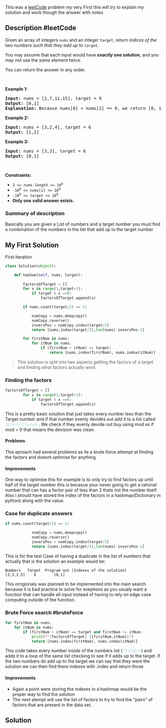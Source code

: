 This was a [leetCode](https://leetcode.com/problems/two-sum/description/) problem my very First this will try to explain my solution and work though the answer with notes


## Description #leetCode
<div class="_1l1MA" data-track-load="qd_description_content"><p>Given an array of integers <code>nums</code>&nbsp;and an integer <code>target</code>, return <em>indices of the two numbers such that they add up to <code>target</code></em>.</p>

<p>You may assume that each input would have <strong><em>exactly</em> one solution</strong>, and you may not use the <em>same</em> element twice.</p>

<p>You can return the answer in any order.</p>

<p>&nbsp;</p>
<p><strong class="example">Example 1:</strong></p>

<pre><strong>Input:</strong> nums = [2,7,11,15], target = 9
<strong>Output:</strong> [0,1]
<strong>Explanation:</strong> Because nums[0] + nums[1] == 9, we return [0, 1].
</pre>

<p><strong class="example">Example 2:</strong></p>

<pre><strong>Input:</strong> nums = [3,2,4], target = 6
<strong>Output:</strong> [1,2]
</pre>

<p><strong class="example">Example 3:</strong></p>

<pre><strong>Input:</strong> nums = [3,3], target = 6
<strong>Output:</strong> [0,1]
</pre>

<p>&nbsp;</p>
<p><strong>Constraints:</strong></p>

<ul>
	<li><code>2 &lt;= nums.length &lt;= 10<sup>4</sup></code></li>
	<li><code>-10<sup>9</sup> &lt;= nums[i] &lt;= 10<sup>9</sup></code></li>
	<li><code>-10<sup>9</sup> &lt;= target &lt;= 10<sup>9</sup></code></li>
	<li><strong>Only one valid answer exists.</strong></li>
</ul>

</div>

### Summary of description
Basically you are given a List of numbers and a target number you must find a combination of the numbers in the list that add up to the target number

## My First Solution 

First iteration

``` python
class Solution(object):

    def twoSum(self, nums, target):
    
        factorsOfTarget = []
        for x in range(1,target+1):
            if target % x ==0:
                factorsOfTarget.append(x)

        if nums.count(target/2) == 2:

            numCopy = nums.deepcopy()
            numCopy.reverse()
            inversPos = numCopy.index(target/2)
            return [nums.index(target/2),len(nums)-inversPos-1]

        for firstNum in nums:
            for itNum in nums:
                if (firstNum + itNum) == target:
                    return [nums.index(firstNum), nums.index(itNum)]
``` 
>This solution is split into two aspects getting the factors of a target and finding what factors actually work. 

### Finding the factors 
```python
factorsOfTarget = []
        for x in range(1,target+1):
            if target % x ==0:
                factorsOfTarget.append(x)
```

This is a pretty basic solution that just takes every number less than the Target number and if that number evenly devides out add it to a list called <span style="color:lightBlue">  
factorsOfTarget
</span>. We check if they evenly devide out buy using mod as if mod = 0 that means the devision was clean.  

#### Problems
This aproach had several problems as its a brute force attempt at finding the factors and doesnt optimise for anything.

#### Improvements
One way to optimise this for example is to only try to find factors up until half of the target number this is becasue your never going to get a rational number that can has a factor pair of less than 2 thats not the number itself.  Also i should have stored the index of the factors in a hashmap(Dictionary in python) along with the value.

### Case for duplicate answers 
```python 
if nums.count(target/2) == 2:

            numCopy = nums.deepcopy()
            numCopy.reverse()
            inversPos = numCopy.index(target/2)
            return [nums.index(target/2),len(nums)-inversPos-1]
```

This is for the test Case of having a duplicate in the list of numbers that actually  that is the solution an example would be:
```
Numbers   Target  Program out (Indexes of the solution)
[3,3,2,5]    6        [0,1] 
```

This orrigionaly was planned to be implemented into the main search because it is bad practice to solve for exeptions as you usualy want a function that can handle all input instead of having to rely on edge case computing outside of the function.

### Brute Force search #bruteForce
```python
for firstNum in nums:
	for itNum in nums:
        if (firstNum + itNum) == target and firstNum != itNum:
            print(f"{factorsOfTarget} {[firstNum,itNum]}")
            return [nums.index(firstNum), nums.index(itNum)]
```

This code takes every number inside of the numbers list (<span style="color:lightBlue"> firstNum</span>) and adds it to a loop of the same list checking to see if it adds up to the target. If the two numbers do add up to the target we can say that they were the solution we can then find there indexes with .index and return those

#### Improvements 
* Again a point were storing the indexes in a hashmap would be the proper way to find the solution
* The next atempt will use the list of factors to try to find the "pairs" of factors that are present in the data set.

## Solution 


